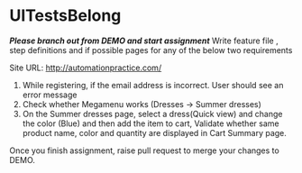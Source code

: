 # UITestsBelong

***Please branch out from DEMO and start assignment***
Write feature file , step definitions and if possible pages for any of the below two requirements 

Site URL: http://automationpractice.com/

1.	While registering, if the email address is incorrect. User should see an error message
2.	Check whether Megamenu works (Dresses -> Summer dresses)
3.	On the Summer dresses page, select a dress(Quick view) and change the color (Blue) and then add the item to cart, Validate	whether same product name, color and quantity are displayed in Cart Summary page.

Once you finish assignment,
raise pull request to merge your changes to DEMO. 
